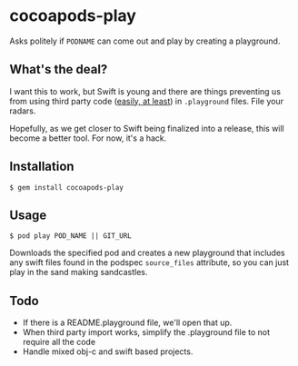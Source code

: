 # cocoapods-play

Asks politely if `PODNAME` can come out and play by creating a playground.

## What's the deal?

I want this to work, but Swift is young and there are things preventing us from using third party
code ([easily, at least](http://samdmarshall.com/blog/custom_frameworks_and_swift.html)) in
`.playground` files. File your radars.

Hopefully, as we get closer to Swift being finalized into a release, this will become a better tool. For
now, it's a hack.

## Installation

    $ gem install cocoapods-play

## Usage

    $ pod play POD_NAME || GIT_URL

Downloads the specified pod and creates a new playground that includes any swift files found in the podspec
`source_files` attribute, so you can just play in the sand making sandcastles.

## Todo

- If there is a README.playground file, we'll open that up.
- When third party import works, simplify the .playground file to not require all the code
- Handle mixed obj-c and swift based projects.

